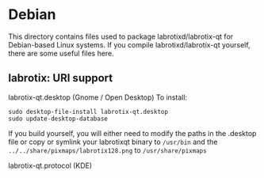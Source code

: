 
Debian
====================
This directory contains files used to package labrotixd/labrotix-qt
for Debian-based Linux systems. If you compile labrotixd/labrotix-qt yourself, there are some useful files here.

## labrotix: URI support ##


labrotix-qt.desktop  (Gnome / Open Desktop)
To install:

	sudo desktop-file-install labrotix-qt.desktop
	sudo update-desktop-database

If you build yourself, you will either need to modify the paths in
the .desktop file or copy or symlink your labrotixqt binary to `/usr/bin`
and the `../../share/pixmaps/labrotix128.png` to `/usr/share/pixmaps`

labrotix-qt.protocol (KDE)

